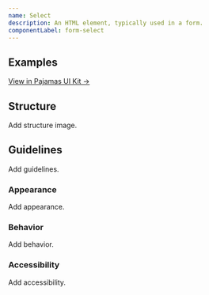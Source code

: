 ```yaml
---
name: Select
description: An HTML element, typically used in a form.
componentLabel: form-select
---
```


## Examples

<story-viewer component="base-form-form-select" title="Select"></story-viewer>

[View in Pajamas UI Kit →](https://www.figma.com/file/qEddyqCrI7kPSBjGmwkZzQ/%F0%9F%93%99-Component-library?type=design&node-id=49840-75722&mode=dev)

## Structure

<todo>Add structure image.</todo>

## Guidelines

<todo>Add guidelines.</todo>

### Appearance

<todo>Add appearance.</todo>

### Behavior

<todo>Add behavior.</todo>

### Accessibility

<todo>Add accessibility.</todo>
